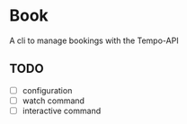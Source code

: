 # Book

A cli to manage bookings with the Tempo-API

## TODO

- [ ] configuration
- [ ] watch command
- [ ] interactive command
